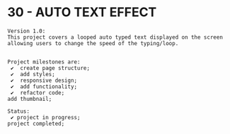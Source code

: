 # 30 - AUTO TEXT EFFECT

    Version 1.0:
    This project covers a looped auto typed text displayed on the screen allowing users to change the speed of the typing/loop.


    Project milestones are:
     ✔  create page structure;
     ✔  add styles;
     ✔  responsive design;
     ✔  add functionality;
     ✔  refactor code;
    add thumbnail;

    Status:
     ✔ project in progress;
    project completed;
